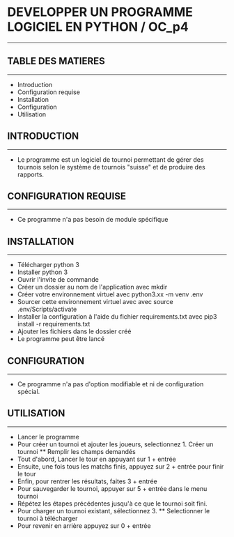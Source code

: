 # DEVELOPPER UN PROGRAMME LOGICIEL EN PYTHON / OC_p4
---------------------------------------------------------------


## TABLE DES MATIERES
---------------------

* Introduction
* Configuration requise
* Installation
* Configuration
* Utilisation


## INTRODUCTION
----------------

* Le programme est un logiciel de tournoi permettant de gérer des tournois selon le système de tournois "suisse" et de produire des rapports.


## CONFIGURATION REQUISE
--------------------------

* Ce programme n'a pas besoin de module spécifique


## INSTALLATION
------------------

* Télécharger python 3
* Installer python 3 
* Ouvrir l'invite de commande
* Créer un dossier au nom de l'application avec mkdir
* Créer votre environnement virtuel avec python3.xx -m venv .env
* Sourcer cette environnement virtuel avec avec source .env/Scripts/activate
* Installer la configuration à l'aide du fichier requirements.txt avec pip3 install -r requirements.txt
* Ajouter les fichiers dans le dossier créé
* Le programme peut être lancé


## CONFIGURATION
--------------------

* Ce programme n'a pas d'option modifiable et ni de configuration spécial.


## UTILISATION
-------------------

* Lancer le programme
* Pour créer un tournoi et ajouter les joueurs, selectionnez 1. Créer un tournoi
** Remplir les champs demandés
* Tout d'abord, Lancer le tour en appuyant sur 1 + entrée
* Ensuite, une fois tous les matchs finis, appuyez sur 2 + entrée pour finir le tour
* Enfin, pour rentrer les résultats, faites 3 + entrée
* Pour sauvegarder le tournoi, appuyer sur 5 + entrée dans le menu tournoi
* Répétez les étapes précédentes jusqu'à ce que le tournoi soit fini.
* Pour charger un tournoi existant, sélectionnez 3. 
** Selectionner le tournoi à télécharger
* Pour revenir en arrière appuyez sur 0 + entrée



